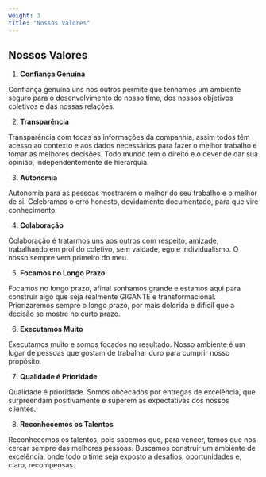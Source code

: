 ```yaml
---
weight: 3
title: "Nossos Valores"
---
```


## Nossos Valores

1. **Confiança Genuína**

Confiança genuína uns nos outros permite que tenhamos um ambiente seguro para o desenvolvimento do nosso time, dos nossos objetivos coletivos e das nossas relações.

2. **Transparência**

Transparência com todas as informações da companhia, assim todos têm acesso ao contexto e aos dados necessários para fazer o melhor trabalho e tomar as melhores decisões. Todo mundo tem o direito e o dever de dar sua opinião, independentemente de hierarquia.

3. **Autonomia**

Autonomia para as pessoas mostrarem o melhor do seu trabalho e o melhor de si. Celebramos o erro honesto, devidamente documentado, para que vire conhecimento.

4. **Colaboração**

Colaboração é tratarmos uns aos outros com respeito, amizade, trabalhando em prol do coletivo, sem vaidade, ego e individualismo. O nosso sempre vem primeiro do meu.

5. **Focamos no Longo Prazo**

Focamos no longo prazo, afinal sonhamos grande e estamos aqui para construir algo que seja realmente GIGANTE e transformacional. Priorizaremos sempre o longo prazo, por mais dolorida e difícil que a decisão se mostre no curto prazo.

6. **Executamos Muito**

Executamos muito e somos focados no resultado. Nosso ambiente é um lugar de pessoas que gostam de trabalhar duro para cumprir nosso propósito.

7. **Qualidade é Prioridade**

Qualidade é prioridade. Somos obcecados por entregas de excelência, que surpreendam positivamente e superem as expectativas dos nossos clientes.

8. **Reconhecemos os Talentos**

Reconhecemos os talentos, pois sabemos que, para vencer, temos que nos cercar sempre das melhores pessoas. Buscamos construir um ambiente de excelência, onde todo o time seja exposto a desafios, oportunidades e, claro, recompensas.

